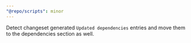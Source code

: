 ```yaml
---
"@repo/scripts": minor
---
```


Detect changeset generated `Updated dependencies` entries and move them to the dependencies section as well.
